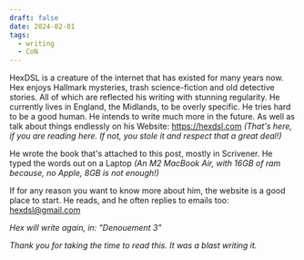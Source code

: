 ```yaml
---
draft: false
date: 2024-02-01
tags:
  - writing
  - CoN
---
```

HexDSL is a creature of the internet that has existed for many years now. Hex enjoys Hallmark mysteries, trash science-fiction and old detective stories. All of which are reflected his writing with stunning regularity. He currently lives in England, the Midlands, to be overly specific. He tries hard to be a good human. He intends to write much more in the future. As well as talk about things endlessly on his Website: https://hexdsl.com *(That's here, if you are reading here. If not, you stole it and respect that a great deal!)*

He wrote the book that's attached to this post, mostly in Scrivener. He typed the words out on a Laptop *(An M2 MacBook Air, with 16GB of ram because, no Apple, 8GB is not enough!)*

If for any reason you want to know more about him, the website is a good place to start. He reads, and he often replies to emails too: hexdsl@gmail.com

*Hex will write again, in: "Denouement 3"*

*Thank you for taking the time to read this. It was a blast writing it.*